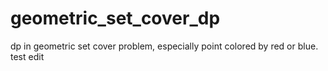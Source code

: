 # geometric_set_cover_dp
dp in geometric set cover problem, especially point colored by red or blue.
test edit
